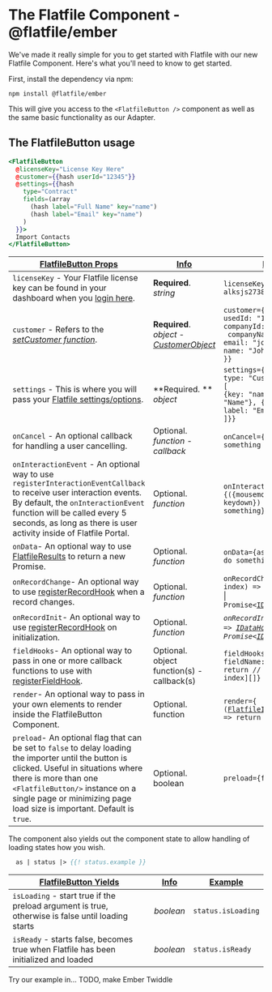 # The Flatfile Component - @flatfile/ember

We've made it really simple for you to get started with Flatfile with our new Flatfile Component. Here's what you'll need to know to get started.

First, install the dependency via npm:

`npm install @flatfile/ember`

This will give you access to the `<FlatfileButton />` component as well as the same basic functionality as our Adapter.

## The FlatfileButton usage

```hbs
<FlatfileButton
  @licenseKey="License Key Here"
  @customer={{hash userId="12345"}}
  @settings={{hash
    type="Contract"
    fields=(array
      (hash label="Full Name" key="name")
      (hash label="Email" key="name")
    )
  }}>
  Import Contacts
</FlatfileButton>
```

| **<u>FlatfileButton Props</u>**                                                                                         | **<u>Info</u>**               | <u>**Example**</u>                     |
| ----------------------------------------------------------------------------------------------------------------------- | ----------------------------- | -------------------------------------- |
|`licenseKey` - Your Flatfile license key can be found in your dashboard when you [login here](https://app.flatfile.io/login).|**Required**. <br /> _string_ | `licenseKey={'ah12-alksjs2738-shdkaj123'}` |
|`customer` - Refers to the _[setCustomer function](https://developers.flatfile.io/docs/sdk/classes/flatfileimporter#setcustomer)_. | **Required**. <br /> _object_ - [_CustomerObject_](https://developers.flatfile.io/docs/sdk/interfaces/customerobject) | `customer={{` <br />`usedId: "1234",`<br />`companyId: "12",`<br />` companyName: "ABC",`<br />`email: "john@doe.com",`<br />`name: "John Doe"`<br />`}}`|
|`settings` - This is where you will pass your [Flatfile settings/options](https://developers.flatfile.io/docs/options). | **Required. ** <br />_object_ | `settings={{ `<br /> `type: "Customers", fields: [` <br /> `{key: "name", label: "Name"}, {key: "email", label: "Email"}`<br />`]}}` |
|`onCancel` - An optional callback for handling a user cancelling.|Optional. <br /> _function - callback_| `onCancel={() => { // do something }}`|
|`onInteractionEvent` - An optional way to use `registerInteractionEventCallback` to receive user interaction events. By default, the `onInteractionEvent` function will be called every 5 seconds, as long as there is user activity inside of Flatfile Portal.|Optional. <br />_function_| `onInteractionEvent={({mousemove, mousedown, keydown}) => // do something}`|
|`onData`- An optional way to use [FlatfileResults](https://developers.flatfile.io/docs/sdk/classes/flatfileresults) to return a new Promise.|Optional. <br />_function_| `onData={async results => // do something}`|
|`onRecordChange`- An optional way to use [registerRecordHook](https://developers.flatfile.io/docs/datahooks#record-hooks-row-hooks) when a record changes.| Optional. <br /> _function_ |`onRecordChange={(data, index) => `[`IDataHookResponse`](https://developers.flatfile.io/docs/sdk/interfaces/idatahookresponse) &#124; `Promise<`[`IDataHookResponse`](https://developers.flatfile.io/docs/sdk/interfaces/idatahookresponse)`>}`|
|`onRecordInit`- An optional way to use [registerRecordHook](https://developers.flatfile.io/docs/datahooks#record-hooks-row-hooks) on initialization.|Optional. <br />_function_|_`onRecordInit={(data, index) => `[`IDataHookResponse`](https://developers.flatfile.io/docs/sdk/interfaces/idatahookresponse) &#124; `Promise<`[`IDataHookResponse`](https://developers.flatfile.io/docs/sdk/interfaces/idatahookresponse)`>}`_|
|`fieldHooks`- An optional way to pass in one or more callback functions to use with [registerFieldHook](https://developers.flatfile.io/docs/datahooks#field-hooks-column-hooks).|Optional. <br />object function(s) - callback(s)|`fieldHooks={`<br />`fieldName: (values) => { return // [`[`IDataHookRecord`](https://developers.flatfile.io/docs/sdk/interfaces/idatahookresponse/)`, index][]}`|
|`render`- An optional way to pass in your own elements to render inside the FlatfileButton Component.|Optional. <br />function |`render={`<br />`(`[`FlatfileImporter`](https://developers.flatfile.io/docs/sdk/classes/flatfileimporter)`, `[`launch`](https://github.com/FlatFilers/react-adapter/blob/master/src/components/FlatFileButton.tsx#L83)`) => return ReactElement}`|
|`preload`- An optional flag that can be set to `false` to delay loading the importer until the button is clicked. Useful in situations where there is more than one `<FlatfileButton/>` instance on a single page or minimizing page load size is important. Default is `true`.|Optional. <br />boolean |`preload={false}`|

The component also yields out the component state to allow handling of loading states how you wish.

```hbs
  as | status |> {{! status.example }}
```

| **<u>FlatfileButton Yields</u>**                                                                                        | **<u>Info</u>**               | <u>**Example**</u>                     |
| ----------------------------------------------------------------------------------------------------------------------- | ----------------------------- | -------------------------------------- |
|`isLoading` - start true if the preload argument is true, otherwise is false until loading starts | _boolean_ | `status.isLoading` |
|`isReady` - starts false, becomes true when Flatfile has been initialized and loaded | _boolean_ | `status.isReady` |

Try our example in... TODO, make Ember Twiddle

